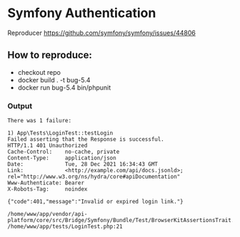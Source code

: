 # Symfony Authentication

Reproducer https://github.com/symfony/symfony/issues/44806

## How to reproduce:
- checkout repo
- docker build . -t bug-5.4
- docker run bug-5.4 bin/phpunit

### Output
```
There was 1 failure:

1) App\Tests\LoginTest::testLogin
Failed asserting that the Response is successful.
HTTP/1.1 401 Unauthorized
Cache-Control:    no-cache, private
Content-Type:     application/json
Date:             Tue, 28 Dec 2021 16:34:43 GMT
Link:             <http://example.com/api/docs.jsonld>; rel="http://www.w3.org/ns/hydra/core#apiDocumentation"
Www-Authenticate: Bearer
X-Robots-Tag:     noindex

{"code":401,"message":"Invalid or expired login link."}

/home/www/app/vendor/api-platform/core/src/Bridge/Symfony/Bundle/Test/BrowserKitAssertionsTrait.php:33
/home/www/app/tests/LoginTest.php:21

```